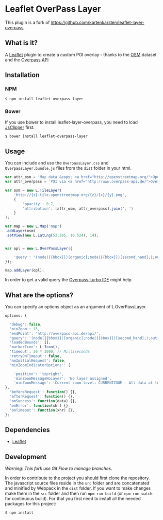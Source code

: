 # Leaflet OverPass Layer

This plugin is a fork of https://github.com/kartenkarsten/leaflet-layer-overpass

## What is it?
A [Leaflet](http://leafletjs.com/) plugin to create a custom POI overlay - thanks to the [OSM](http://www.openstreetmap.org/) dataset and the [Overpass API](http://overpass-api.de/)


## Installation

### NPM

```bash
$ npm install leaflet-overpass-layer
```

### Bower

If you use bower to install leaflet-layer-overpass, you need to load [JsClipper](https://github.com/mathisonian/JsClipper) first.

```bash
$ bower install leaflet-overpass-layer
```

## Usage

You can include and use the `OverpassLayer.css` and `OverpassLayer.bundle.js` files from the `dist` folder in your html.


```javascript
var attr_osm = 'Map data &copy; <a href="http://openstreetmap.org/">OpenStreetMap</a> contributors';
var attr_overpass = 'POI via <a href="http://www.overpass-api.de/">Overpass API</a>';

var osm = new L.TileLayer(
    'http://{s}.tile.openstreetmap.org/{z}/{x}/{y}.png',
    {
        'opacity': 0.7,
        'attribution': [attr_osm, attr_overpass].join(', ')
    }
);

var map = new L.Map('map')
.addLayer(osm)
.setView(new L.LatLng(52.265, 10.524), 14);


var opl = new L.OverPassLayer({

    'query': '(node({{bbox}})[organic];node({{bbox}})[second_hand];);out qt;',
});

map.addLayer(opl);
```
In order to get a valid query the [Overpass-turbo IDE](http://overpass-turbo.eu/) might help.

## What are the options?
You can specify an options object as an argument of L.OverPassLayer.
```javascript
options: {

  'debug': false,
  'minZoom': 15,
  'endPoint': 'http://overpass-api.de/api/',
  'query': '(node({{bbox}})[organic];node({{bbox}})[second_hand];);out qt;',
  'loadedBounds': [],
  'markerIcon': L.Icon(),
  'timeout': 30 * 1000, // Milliseconds
  'retryOnTimeout': false,
  'noInitialRequest': false,
  'minZoomIndicatorOptions': {

    'position': 'topright',
    'minZoomMessageNoLayer': 'No layer assigned',
    'minZoomMessage': 'Current zoom level: CURRENTZOOM - All data at level: MINZOOMLEVEL'
},
  'beforeRequest': function() {},
  'afterRequest': function() {},
  'onSuccess': function(data) {},
  'onError': function(xhr) {},
  'onTimeout': function(xhr) {},
};
```

## Dependencies

* [Leaflet](https://github.com/Leaflet/Leaflet)

## Development

*Warning: This fork use Git Flow to manage branches.*

In order to contribute to the project you should first clone the repository. The javascript source files
reside in the `src` folder and are concatenated and minified by Webpack in the `dist` folder. If you want to make changes
make them in the `src` folder and then run `npm run build` (or `npm run watch` for continuous build).
For that you first need to install all the needed packages for this project:
```
$ npm install
```
